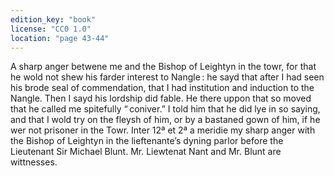```yaml
---
edition_key: "book"
license: "CC0 1.0"
location: "page 43-44"
---
```

A sharp anger betwene me and the Bishop of Leightyn
in the towr, for that he wold not shew his farder interest
to Nangle : he sayd that after I had seen his brode seal of
commendation, that I had institution and induction to the Nangle. Then I
sayd his lordship did fable. He there uppon that so moved that
he called me spitefully “ coniver.” I told him that he did lye in
so saying, and that I wold try on the fleysh of him, or by a
bastaned gown of him, if he wer not prisoner in the Towr. Inter
12ª et 2ª a meridie my sharp anger with the Bishop of Leightyn
in the lieftenante’s dyning parlor before the Lieutenant Sir Michael
Blunt. Mr. Liewtenat Nant and Mr. Blunt are wittnesses.

